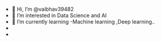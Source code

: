 - 👋 Hi, I’m @vaibhav39482
- 👀 I’m interested in  Data Science and AI
- 🌱 I’m currently learning -Machine learning ,Deep learning..
- 
-

<!---
vaibhav39482/vaibhav39482 is a ✨ special ✨ repository because its `README.md` (this file) appears on your GitHub profile.
You can click the Preview link to take a look at your changes.
--->
